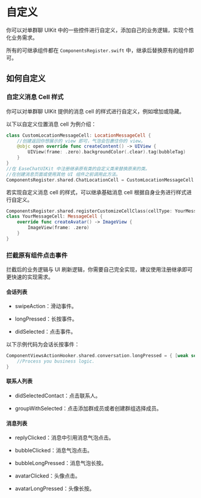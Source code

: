 # 自定义

<Toc />

你可以对单群聊 UIKit 中的一些控件进行自定义，添加自己的业务逻辑，实现个性化业务需求。

所有的可继承组件都在 `ComponentsRegister.swift` 中，继承后替换原有的组件即可。

## 如何自定义

### 自定义消息 Cell 样式

你可以对单群聊 UIKit 提供的消息 cell 的样式进行自定义，例如增加或隐藏。

以下以自定义位置消息 cell 为例介绍：

```Swift
class CustomLocationMessageCell: LocationMessageCell {
    //创建返回你想展示的 view 即可，气泡会包裹住你的 view。
    @objc open override func createContent() -> UIView {
        UIView(frame: .zero).backgroundColor(.clear).tag(bubbleTag)
    }
}
//在 EaseChatUIKit 中注册继承原有类的自定义类来替换原来的类。
//在创建消息页面或使用其他 UI 组件之前调用此方法。
ComponentsRegister.shared.ChatLocationCell = CustomLocationMessageCell.self
```

若实现自定义消息 cell 的样式，可以继承基础消息 cell 根据自身业务进行样式进行自定义。

```Swift
ComponentsRegister.shared.registerCustomizeCellClass(cellType: YourMessageCell.self)
class YourMessageCell: MessageCell {
    override func createAvatar() -> ImageView {
        ImageView(frame: .zero)
    }
}
```

### 拦截原有组件点击事件

拦截后的业务逻辑与 UI 刷新逻辑，你需要自己完全实现，建议使用注册继承即可更快速的实现需求。

#### 会话列表

- swipeAction：滑动事件。

- longPressed：长按事件。

- didSelected：点击事件。

以下示例代码为会话长按事件：

```Swift    
ComponentViewsActionHooker.shared.conversation.longPressed = { [weak self] indexPath,info in 
    //Process you business logic.
}
```

#### 联系人列表

- didSelectedContact：点击联系人。

- groupWithSelected：点击添加群成员或者创建群组选择成员。

#### 消息列表

- replyClicked：消息中引用消息气泡点击。

- bubbleClicked：消息气泡点击。

- bubbleLongPressed：消息气泡长按。

- avatarClicked：头像点击。

- avatarLongPressed：头像长按。









